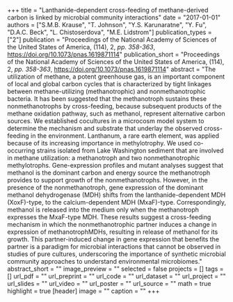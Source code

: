 +++
title = "Lanthanide-dependent cross-feeding of methane-derived carbon is linked by microbial community interactions"
date = "2017-01-01"
authors = ["S.M.B. Krause", "T. Johnson", "Y.S. Karunaratne", "Y. Fu", "D.A.C. Beck", "L. Chistoserdova", "M.E. Lidstrom"]
publication_types = ["2"]
publication = "Proceedings of the National Academy of Sciences of the United States of America, (114), 2, _pp. 358-363_, https://doi.org/10.1073/pnas.1619871114"
publication_short = "Proceedings of the National Academy of Sciences of the United States of America, (114), 2, _pp. 358-363_, https://doi.org/10.1073/pnas.1619871114"
abstract = "The utilization of methane, a potent greenhouse gas, is an important component of local and global carbon cycles that is characterized by tight linkages between methane-utilizing (methanotrophic) and nonmethanotrophic bacteria. It has been suggested that the methanotroph sustains these nonmethanotrophs by cross-feeding, because subsequent products of the methane oxidation pathway, such as methanol, represent alternative carbon sources. We established cocultures in a microcosm model system to determine the mechanism and substrate that underlay the observed cross-feeding in the environment. Lanthanum, a rare earth element, was applied because of its increasing importance in methylotrophy. We used co-occurring strains isolated from Lake Washington sediment that are involved in methane utilization: a methanotroph and two nonmethanotrophic methylotrophs. Gene-expression profiles and mutant analyses suggest that methanol is the dominant carbon and energy source the methanotroph provides to support growth of the nonmethanotrophs. However, in the presence of the nonmethanotroph, gene expression of the dominant methanol dehydrogenase (MDH) shifts from the lanthanide-dependent MDH (XoxF)-type, to the calcium-dependent MDH (MxaF)-type. Correspondingly, methanol is released into the medium only when the methanotroph expresses the MxaF-type MDH. These results suggest a cross-feeding mechanism in which the nonmethanotrophic partner induces a change in expression of methanotrophMDHs, resulting in release of methanol for its growth. This partner-induced change in gene expression that benefits the partner is a paradigm for microbial interactions that cannot be observed in studies of pure cultures, underscoring the importance of synthetic microbial community approaches to understand environmental microbiomes."
abstract_short = ""
image_preview = ""
selected = false
projects = []
tags = []
url_pdf = ""
url_preprint = ""
url_code = ""
url_dataset = ""
url_project = ""
url_slides = ""
url_video = ""
url_poster = ""
url_source = ""
math = true
highlight = true
[header]
image = ""
caption = ""
+++
